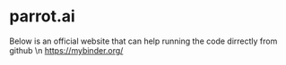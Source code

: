 # parrot.ai
Below is an official website that can help running the code dirrectly from github \n
https://mybinder.org/ 
